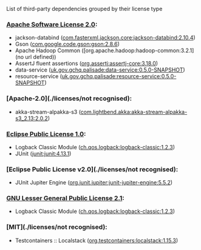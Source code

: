 List of third-party dependencies grouped by their license type

### [Apache Software License 2.0](./licenses/apache_software_license_2.0.txt):
* jackson-databind ([com.fasterxml.jackson.core:jackson-databind:2.10.4](http://github.com/FasterXML/jackson))
* Gson ([com.google.code.gson:gson:2.8.6](https://github.com/google/gson/gson))
* Apache Hadoop Common ([org.apache.hadoop:hadoop-common:3.2.1](no url defined))
* AssertJ fluent assertions ([org.assertj:assertj-core:3.18.0](https://assertj.github.io/doc/assertj-core/))
* data-service ([uk.gov.gchq.palisade:data-service:0.5.0-SNAPSHOT](https://github.com/gchq/Palisade-services/tree/develop/data-service))
* resource-service ([uk.gov.gchq.palisade:resource-service:0.5.0-SNAPSHOT](https://github.com/gchq/Palisade-services/tree/develop/resource-service))

### [Apache-2.0](./licenses/not recognised):
* akka-stream-alpakka-s3 ([com.lightbend.akka:akka-stream-alpakka-s3_2.13:2.0.2](https://doc.akka.io/docs/alpakka/current))

### [Eclipse Public License 1.0](./licenses/eclipse_public_license_1.0.html):
* Logback Classic Module ([ch.qos.logback:logback-classic:1.2.3](http://logback.qos.ch/logback-classic))
* JUnit ([junit:junit:4.13.1](http://junit.org))

### [Eclipse Public License v2.0](./licenses/not recognised):
* JUnit Jupiter Engine ([org.junit.jupiter:junit-jupiter-engine:5.5.2](https://junit.org/junit5/))

### [GNU Lesser General Public License 2.1](./licenses/gnu_lgpl_2.1.html):
* Logback Classic Module ([ch.qos.logback:logback-classic:1.2.3](http://logback.qos.ch/logback-classic))

### [MIT](./licenses/not recognised):
* Testcontainers :: Localstack ([org.testcontainers:localstack:1.15.3](https://testcontainers.org))
